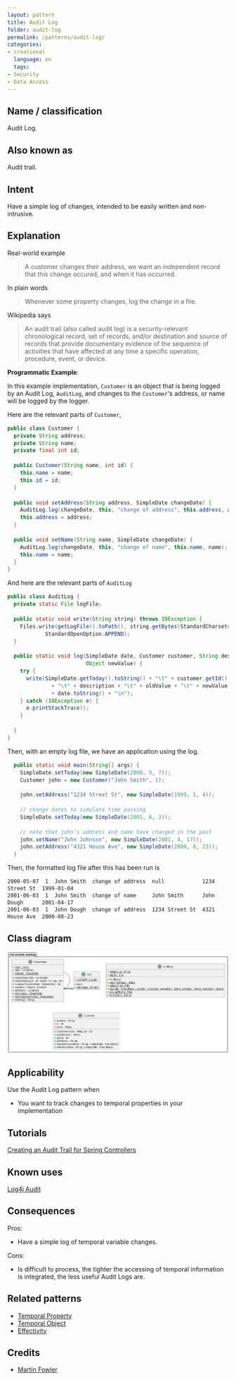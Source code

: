 ```yaml
--- 
layout: pattern
title: Audit Log
folder: audit-log
permalink: /patterns/audit-log/ 
categories:
- creational 
  language: en 
  tags:
- Security
- Data Access
---
```


## Name / classification

Audit Log.

## Also known as

Audit trail.

## Intent

Have a simple log of changes, intended to be easily written and non-intrusive.

## Explanation

Real-world example

> A customer changes their address, we want an independent record that this change occured, and 
> when it has occurred.

In plain words

> Whenever some property changes, log the change in a file.

Wikipedia says

> An audit trail (also called audit log) is a security-relevant chronological record, set of 
> records, and/or destination and source of records that provide documentary evidence of the 
> sequence of activities that have affected at any time a specific operation, procedure, event, 
> or device.  

**Programmatic Example**:

In this example implementation, `Customer` is an object that is being logged by an Audit Log, 
`AuditLog`, and changes to the `Customer`'s address, or name will be logged by the logger.

Here are the relevant parts of `Customer`,

```java
public class Customer {
  private String address;
  private String name;
  private final int id;

  public Customer(String name, int id) {
    this.name = name;
    this.id = id;
  }

  public void setAddress(String address, SimpleDate changeDate) {
    AuditLog.log(changeDate, this, "change of address", this.address, address);
    this.address = address;
  }

  public void setName(String name, SimpleDate changeDate) {
    AuditLog.log(changeDate, this, "change of name", this.name, name);
    this.name = name;
  }
}
```

And here are the relevant parts of `AuditLog`

```java
public class AuditLog {
  private static File logFile;

  public static void write(String string) throws IOException {
    Files.write(getLogFile().toPath(), string.getBytes(StandardCharsets.UTF_8),
            StandardOpenOption.APPEND);
  }

  public static void log(SimpleDate date, Customer customer, String description, Object oldValue,
                         Object newValue) {
    try {
      write(SimpleDate.getToday().toString() + "\t" + customer.getId() + "\t" + customer.getName()
              + "\t" + description + "\t" + oldValue + "\t" + newValue + "\t"
              + date.toString() + "\n");
    } catch (IOException e) {
      e.printStackTrace();
    }

  }
}
```

Then, with an empty log file, we have an application using the log.
```java
  public static void main(String[] args) {
    SimpleDate.setToday(new SimpleDate(2000, 5, 7));
    Customer john = new Customer("John Smith", 1);

    john.setAddress("1234 Street St", new SimpleDate(1999, 1, 4));

    // change dates to simulate time passing
    SimpleDate.setToday(new SimpleDate(2001, 6, 3));

    // note that john's address and name have changed in the past
    john.setName("John Johnson", new SimpleDate(2001, 4, 17));
    john.setAddress("4321 House Ave", new SimpleDate(2000, 8, 23));
  }
```

Then, the formatted log file after this has been run is 
```
2000-05-07  1  John Smith  change of address  null            1234 Street St  1999-01-04
2001-06-03  1  John Smith  change of name     John Smith      John Dough      2001-04-17
2001-06-03  1  John Dough  change of address  1234 Street St  4321 House Ave  2000-08-23
```

## Class diagram

![alt text](./etc/audit-log.urm.png "Audit Log")

## Applicability

Use the Audit Log pattern when 
* You want to track changes to temporal properties in your implementation

## Tutorials

[Creating an Audit Trail for Spring Controllers](https://www.stackhawk.com/blog/creating-an-audit-trail-for-spring-controllers/)

## Known uses

[Log4j Audit](https://logging.apache.org/log4j-audit/latest/index.html)

## Consequences
Pros:
* Have a simple log of temporal variable changes.

Cons:
* Is difficult to process, the tighter the accessing of temporal information is integrated, the 
  less useful Audit Logs are.

## Related patterns
* [Temporal Property](https://martinfowler.com/eaaDev/TemporalProperty.html)
* [Temporal Object](https://martinfowler.com/eaaDev/TemporalObject.html)
* [Effectivity](https://martinfowler.com/eaaDev/Effectivity.html)

## Credits
* [Martin Fowler](https://martinfowler.com/eaaDev/AuditLog.html)